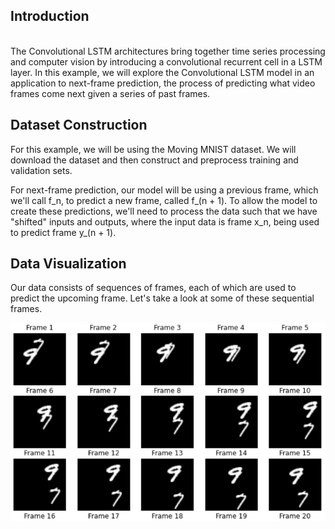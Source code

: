## Introduction
<br>
The Convolutional LSTM architectures bring together time series processing and computer vision by introducing a convolutional recurrent cell in a LSTM layer. In this example, we will explore the Convolutional LSTM model in an application to next-frame prediction, the process of predicting what video frames come next given a series of past frames.




## Dataset Construction

For this example, we will be using the Moving MNIST dataset.
We will download the dataset and then construct and preprocess training and validation sets.

For next-frame prediction, our model will be using a previous frame, which we'll call f_n, to predict a new frame, called f_(n + 1). To allow the model to create these predictions, we'll need to process the data such that we have "shifted" inputs and outputs, where the input data is frame x_n, being used to predict frame y_(n + 1).



## Data Visualization

Our data consists of sequences of frames, each of which are used to predict the upcoming frame. Let's take a look at some of these sequential frames.

![image info](./logs/frames.png)